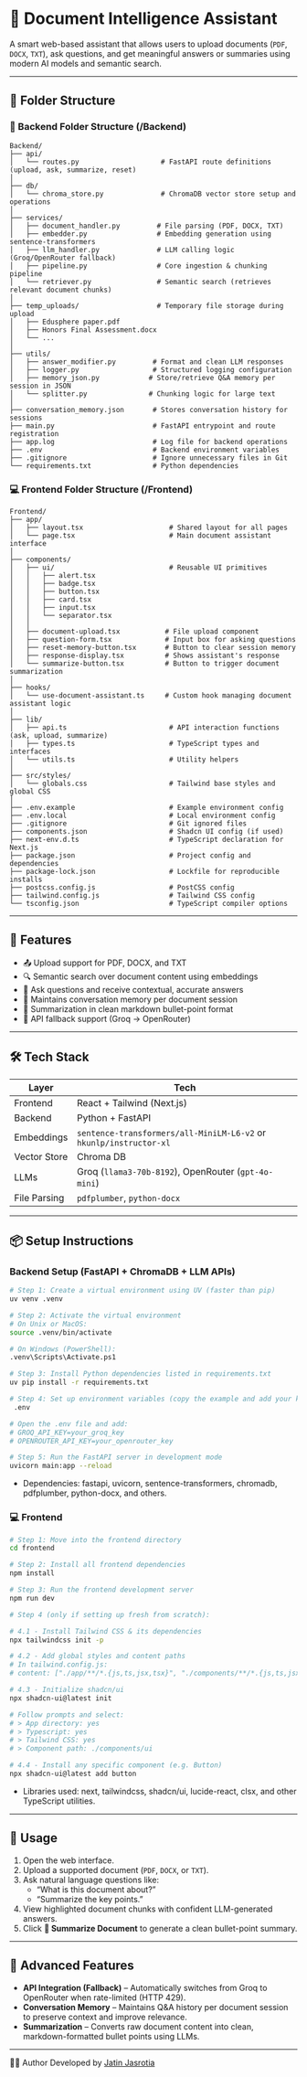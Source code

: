 # 📄 Document Intelligence Assistant

A smart web-based assistant that allows users to upload documents (`PDF`, `DOCX`, `TXT`), ask questions, and get meaningful answers or summaries using modern AI models and semantic search.

---

## 📁 Folder Structure

### 🧠 Backend Folder Structure (/Backend) 
``` 
Backend/
├── api/
│   └── routes.py                    # FastAPI route definitions (upload, ask, summarize, reset)
│
├── db/
│   └── chroma_store.py              # ChromaDB vector store setup and operations
│
├── services/
│   ├── document_handler.py         # File parsing (PDF, DOCX, TXT)
│   ├── embedder.py                 # Embedding generation using sentence-transformers
│   ├── llm_handler.py              # LLM calling logic (Groq/OpenRouter fallback)
│   ├── pipeline.py                 # Core ingestion & chunking pipeline
│   └── retriever.py                # Semantic search (retrieves relevant document chunks)
│
├── temp_uploads/                   # Temporary file storage during upload
│   ├── Edusphere paper.pdf
│   ├── Honors Final Assessment.docx
│   └── ...
│
├── utils/
│   ├── answer_modifier.py         # Format and clean LLM responses
│   ├── logger.py                  # Structured logging configuration
│   ├── memory_json.py            # Store/retrieve Q&A memory per session in JSON
│   └── splitter.py               # Chunking logic for large text
│
├── conversation_memory.json       # Stores conversation history for sessions
├── main.py                        # FastAPI entrypoint and route registration
├── app.log                        # Log file for backend operations
├── .env                           # Backend environment variables
├── .gitignore                     # Ignore unnecessary files in Git
└── requirements.txt               # Python dependencies

```

### 💻 Frontend Folder Structure (/Frontend)

```
Frontend/
├── app/
│   ├── layout.tsx                     # Shared layout for all pages
│   └── page.tsx                       # Main document assistant interface
│
├── components/
│   ├── ui/                            # Reusable UI primitives
│   │   ├── alert.tsx
│   │   ├── badge.tsx
│   │   ├── button.tsx
│   │   ├── card.tsx
│   │   ├── input.tsx
│   │   └── separator.tsx
│   │
│   ├── document-upload.tsx           # File upload component
│   ├── question-form.tsx             # Input box for asking questions
│   ├── reset-memory-button.tsx       # Button to clear session memory
│   ├── response-display.tsx          # Shows assistant's response
│   └── summarize-button.tsx          # Button to trigger document summarization
│
├── hooks/
│   └── use-document-assistant.ts     # Custom hook managing document assistant logic
│
├── lib/
│   ├── api.ts                         # API interaction functions (ask, upload, summarize)
│   ├── types.ts                       # TypeScript types and interfaces
│   └── utils.ts                       # Utility helpers
│
├── src/styles/
│   └── globals.css                    # Tailwind base styles and global CSS
│
├── .env.example                       # Example environment config
├── .env.local                         # Local environment config
├── .gitignore                         # Git ignored files
├── components.json                    # Shadcn UI config (if used)
├── next-env.d.ts                      # TypeScript declaration for Next.js
├── package.json                       # Project config and dependencies
├── package-lock.json                  # Lockfile for reproducible installs
├── postcss.config.js                  # PostCSS config
├── tailwind.config.js                 # Tailwind CSS config
└── tsconfig.json                      # TypeScript compiler options

```
---

## 🚀 Features

- 📤 Upload support for PDF, DOCX, and TXT
- 🔍 Semantic search over document content using embeddings
- 💬 Ask questions and receive contextual, accurate answers
- 🧠 Maintains conversation memory per document session
- 🧾 Summarization in clean markdown bullet-point format
- 🔄 API fallback support (Groq → OpenRouter)

---

## 🛠️ Tech Stack

| Layer         | Tech                                                                 |
|---------------|----------------------------------------------------------------------|
| Frontend      | React + Tailwind (Next.js)                                    |
| Backend       | Python + FastAPI                                                     |
| Embeddings    | `sentence-transformers/all-MiniLM-L6-v2` or `hkunlp/instructor-xl`   |
| Vector Store  | Chroma DB                                                            |
| LLMs          | Groq (`llama3-70b-8192`), OpenRouter (`gpt-4o-mini`)                 |
| File Parsing  | `pdfplumber`, `python-docx`                                          |

---

## 📦 Setup Instructions

### Backend Setup (FastAPI + ChromaDB + LLM APIs)

```bash
# Step 1: Create a virtual environment using UV (faster than pip)
uv venv .venv

# Step 2: Activate the virtual environment
# On Unix or MacOS:
source .venv/bin/activate

# On Windows (PowerShell):
.venv\Scripts\Activate.ps1

# Step 3: Install Python dependencies listed in requirements.txt
uv pip install -r requirements.txt

# Step 4: Set up environment variables (copy the example and add your keys)
 .env

# Open the .env file and add:
# GROQ_API_KEY=your_groq_key
# OPENROUTER_API_KEY=your_openrouter_key

# Step 5: Run the FastAPI server in development mode
uvicorn main:app --reload
```
- Dependencies: fastapi, uvicorn, sentence-transformers, chromadb, pdfplumber, python-docx, and others.

### 💻 Frontend

```bash
# Step 1: Move into the frontend directory
cd frontend

# Step 2: Install all frontend dependencies
npm install

# Step 3: Run the frontend development server
npm run dev

# Step 4 (only if setting up fresh from scratch):

# 4.1 - Install Tailwind CSS & its dependencies
npx tailwindcss init -p

# 4.2 - Add global styles and content paths
# In tailwind.config.js:
# content: ["./app/**/*.{js,ts,jsx,tsx}", "./components/**/*.{js,ts,jsx,tsx}"]

# 4.3 - Initialize shadcn/ui
npx shadcn-ui@latest init

# Follow prompts and select:
# > App directory: yes
# > Typescript: yes
# > Tailwind CSS: yes
# > Component path: ./components/ui

# 4.4 - Install any specific component (e.g. Button)
npx shadcn-ui@latest add button
```
 - Libraries used: next, tailwindcss, shadcn/ui, lucide-react, clsx, and other TypeScript utilities.

---

## 🧪 Usage

1. Open the web interface.
2. Upload a supported document (`PDF`, `DOCX`, or `TXT`).
3. Ask natural language questions like:
   - “What is this document about?”
   - “Summarize the key points.”
4. View highlighted document chunks with confident LLM-generated answers.
5. Click **📄 Summarize Document** to generate a clean bullet-point summary.

---

## 🌟 Advanced Features

- **API Integration (Fallback)** – Automatically switches from Groq to OpenRouter when rate-limited (HTTP 429).
- **Conversation Memory** – Maintains Q&A history per document session to preserve context and improve relevance.
- **Summarization** – Converts raw document content into clean, markdown-formatted bullet points using LLMs.

---

👨‍💻 Author
Developed  by [Jatin Jasrotia](https://github.com/Jatin-35)



